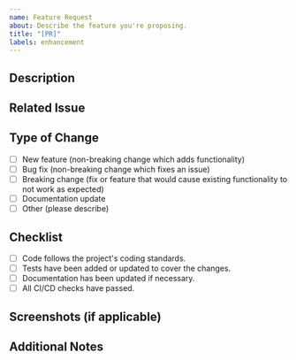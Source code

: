 ```yaml
---
name: Feature Request
about: Describe the feature you're proposing.
title: "[PR]"
labels: enhancement
---
```


## Description


## Related Issue


## Type of Change
- [ ] New feature (non-breaking change which adds functionality)
- [ ] Bug fix (non-breaking change which fixes an issue)
- [ ] Breaking change (fix or feature that would cause existing functionality to not work as expected)
- [ ] Documentation update
- [ ] Other (please describe)

## Checklist
- [ ] Code follows the project's coding standards.
- [ ] Tests have been added or updated to cover the changes.
- [ ] Documentation has been updated if necessary.
- [ ] All CI/CD checks have passed.

## Screenshots (if applicable)


## Additional Notes
